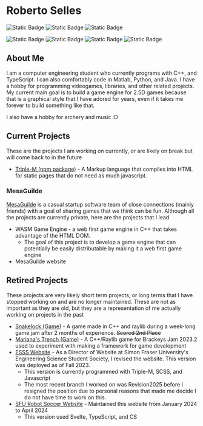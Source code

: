 # Roberto Selles
![Static Badge](https://img.shields.io/badge/C%2B%2B-blue?style=for-the-badge&logo=C%2B%2B&labelColor=grey)
![Static Badge](https://img.shields.io/badge/Lua-blue?style=for-the-badge&logo=Lua&labelColor=gray)
![Static Badge](https://img.shields.io/badge/Java-ED8B00?style=for-the-badge&logo=openjdk&logoColor=white)

![Static Badge](https://img.shields.io/badge/TypeScript-blue?style=for-the-badge&logo=TypeScript&logoColor=white&labelColor=gray)
![Static Badge](https://img.shields.io/badge/JavaScript-yellow?style=for-the-badge&logo=JavaScript&labelColor=gray)
![Static Badge](https://img.shields.io/badge/Node.JS-green?style=for-the-badge&logo=node.js&labelColor=gray)
![Static Badge](https://img.shields.io/badge/Vue.JS-green?style=for-the-badge&logo=vue.js&labelColor=gray)

## About Me
I am a computer engineering student who currently programs with C++, and TypeScript. I can also comfortably code in Matlab, Python, and Java. I have a hobby for programming videogames, libraries, and other related projects. My current main goal is to build a game engine for 2.5D games because that is a graphical style that I have adored for years, even if it takes me forever to build something like that.

I also have a hobby for archery and music :D

## Current Projects
These are the projects I am working on currently, or are likely on break but will come back to in the future
- [Triple-M (npm package)](https://github.com/Henderythmix/triple-m) - A Markup language that compiles into HTML for static pages that do not need as much javascript.

### MesaGuilde
[MesaGuilde](https://github.com/MesaGuildeTeam) is a casual startup software team of close connections (mainly friends) with a goal of sharing games that we think can be fun. 
Although all the projects are currently private, here are the projects that I lead
- WASM Game Engine - a web first game engine in C++ that takes advantage of the HTML DOM.
  - The goal of this project is to develop a game engine that can potentially be easily distributable by making it a web first game engine
- MesaGuilde website

## Retired Projects
These projects are very likely short term projects, or long terms that I have stopped working on and are no longer maintained. These are not as important as they are old, but they are a representation of me actually working on projects in the past
- [Snakelock (Game)](https://github.com/Henderythmix/Snakelock) - A game made in C++ and raylib during a week-long game jam after 2 months of experience. ~~Scored 2nd Place~~
- [Mariana's Trench (Game)](https://github.com/Henderythmix/MarianasTrench) - A C++/Raylib game for Brackeys Jam 2023.2 used to experiment with making a framework for game development
- [ESSS Website](https://github.com/sfuesss/website/tree/Revision2025) - As a Director of Website at Simon Fraser University's Engineering Science Student Society, I revised the website. This version was deployed as of Fall 2023.
  - This version is currently programmed with Triple-M, SCSS, and Javascript
  - The most recent branch I worked on was Revision2025 before I resigned the position due to personal reasons that made me decide I do not have time to work on this.
- [SFU Robot Soccer Website](https://sfurobotsoccer.com/) - Maintained this website from January 2024 to April 2024
  - This version used Svelte, TypeScript, and CS
